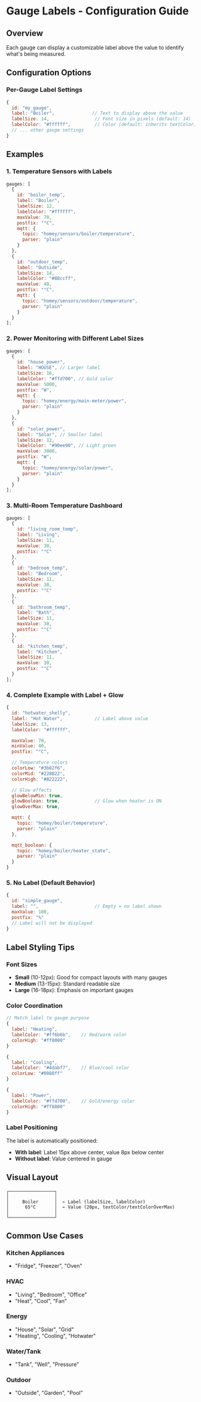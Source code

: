 # Gauge Labels - Configuration Guide

## Overview

Each gauge can display a customizable label above the value to identify what's being measured.

## Configuration Options

### Per-Gauge Label Settings

```javascript
{
  id: "my_gauge",
  label: "Boiler",              // Text to display above the value
  labelSize: 14,                 // Font size in pixels (default: 14)
  labelColor: "#ffffff",         // Color (default: inherits textColor)
  // ... other gauge settings
}
```

## Examples

### 1. Temperature Sensors with Labels

```javascript
gauges: [
  {
    id: "boiler_temp",
    label: "Boiler",
    labelSize: 12,
    labelColor: "#ffffff",
    maxValue: 70,
    postfix: "°C",
    mqtt: {
      topic: "homey/sensors/boiler/temperature",
      parser: "plain"
    }
  },
  {
    id: "outdoor_temp",
    label: "Outside",
    labelSize: 14,
    labelColor: "#88ccff",
    maxValue: 40,
    postfix: "°C",
    mqtt: {
      topic: "homey/sensors/outdoor/temperature",
      parser: "plain"
    }
  }
];
```

### 2. Power Monitoring with Different Label Sizes

```javascript
gauges: [
  {
    id: "house_power",
    label: "HOUSE", // Larger label
    labelSize: 16,
    labelColor: "#ffd700", // Gold color
    maxValue: 5000,
    postfix: "W",
    mqtt: {
      topic: "homey/energy/main-meter/power",
      parser: "plain"
    }
  },
  {
    id: "solar_power",
    label: "Solar", // Smaller label
    labelSize: 12,
    labelColor: "#90ee90", // Light green
    maxValue: 3000,
    postfix: "W",
    mqtt: {
      topic: "homey/energy/solar/power",
      parser: "plain"
    }
  }
];
```

### 3. Multi-Room Temperature Dashboard

```javascript
gauges: [
  {
    id: "living_room_temp",
    label: "Living",
    labelSize: 11,
    maxValue: 30,
    postfix: "°C"
  },
  {
    id: "bedroom_temp",
    label: "Bedroom",
    labelSize: 11,
    maxValue: 30,
    postfix: "°C"
  },
  {
    id: "bathroom_temp",
    label: "Bath",
    labelSize: 11,
    maxValue: 30,
    postfix: "°C"
  },
  {
    id: "kitchen_temp",
    label: "Kitchen",
    labelSize: 11,
    maxValue: 30,
    postfix: "°C"
  }
];
```

### 4. Complete Example with Label + Glow

```javascript
{
  id: "hotwater_shelly",
  label: "Hot Water",            // Label above value
  labelSize: 13,
  labelColor: "#ffffff",

  maxValue: 70,
  minValue: 40,
  postfix: "°C",

  // Temperature colors
  colorLow: "#3b82f6",
  colorMid: "#228B22",
  colorHigh: "#B22222",

  // Glow effects
  glowBelowMin: true,
  glowBoolean: true,             // Glow when heater is ON
  glowOverMax: true,

  mqtt: {
    topic: "homey/boiler/temperature",
    parser: "plain"
  },

  mqtt_boolean: {
    topic: "homey/boiler/heater_state",
    parser: "plain"
  }
}
```

### 5. No Label (Default Behavior)

```javascript
{
  id: "simple_gauge",
  label: "",                     // Empty = no label shown
  maxValue: 100,
  postfix: "%"
  // Label will not be displayed
}
```

## Label Styling Tips

### Font Sizes

- **Small** (10-12px): Good for compact layouts with many gauges
- **Medium** (13-15px): Standard readable size
- **Large** (16-18px): Emphasis on important gauges

### Color Coordination

```javascript
// Match label to gauge purpose
{
  label: "Heating",
  labelColor: "#ff6b6b",    // Red/warm color
  colorHigh: "#ff0000"
}

{
  label: "Cooling",
  labelColor: "#4dabf7",    // Blue/cool color
  colorLow: "#0088ff"
}

{
  label: "Power",
  labelColor: "#ffd700",    // Gold/energy color
  colorHigh: "#ff8800"
}
```

### Label Positioning

The label is automatically positioned:

- **With label**: Label 15px above center, value 8px below center
- **Without label**: Value centered in gauge

## Visual Layout

```
┌─────────────────┐
│                 │
│     Boiler      │  ← Label (labelSize, labelColor)
│      65°C       │  ← Value (20px, textColor/textColorOverMax)
│                 │
└─────────────────┘
```

## Common Use Cases

### Kitchen Appliances

- "Fridge", "Freezer", "Oven"

### HVAC

- "Living", "Bedroom", "Office"
- "Heat", "Cool", "Fan"

### Energy

- "House", "Solar", "Grid"
- "Heating", "Cooling", "Hotwater"

### Water/Tank

- "Tank", "Well", "Pressure"

### Outdoor

- "Outside", "Garden", "Pool"
